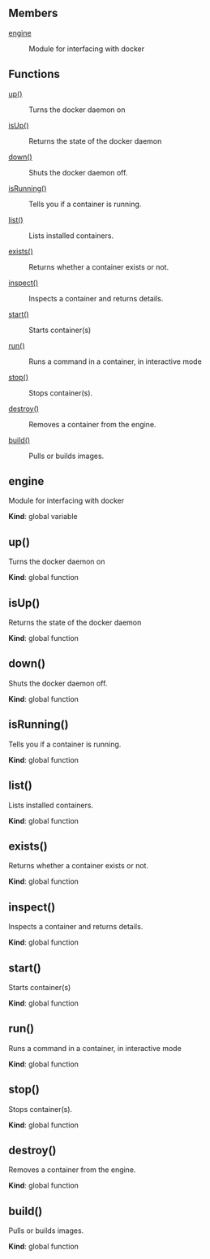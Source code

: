 ## Members

<dl>
<dt><a href="#engine">engine</a></dt>
<dd><p>Module for interfacing with docker</p>
</dd>
</dl>

## Functions

<dl>
<dt><a href="#up">up()</a></dt>
<dd><p>Turns the docker daemon on</p>
</dd>
<dt><a href="#isUp">isUp()</a></dt>
<dd><p>Returns the state of the docker daemon</p>
</dd>
<dt><a href="#down">down()</a></dt>
<dd><p>Shuts the docker daemon off.</p>
</dd>
<dt><a href="#isRunning">isRunning()</a></dt>
<dd><p>Tells you if a container is running.</p>
</dd>
<dt><a href="#list">list()</a></dt>
<dd><p>Lists installed containers.</p>
</dd>
<dt><a href="#exists">exists()</a></dt>
<dd><p>Returns whether a container exists or not.</p>
</dd>
<dt><a href="#inspect">inspect()</a></dt>
<dd><p>Inspects a container and returns details.</p>
</dd>
<dt><a href="#start">start()</a></dt>
<dd><p>Starts container(s)</p>
</dd>
<dt><a href="#run">run()</a></dt>
<dd><p>Runs a command in a container, in interactive mode</p>
</dd>
<dt><a href="#stop">stop()</a></dt>
<dd><p>Stops container(s).</p>
</dd>
<dt><a href="#destroy">destroy()</a></dt>
<dd><p>Removes a container from the engine.</p>
</dd>
<dt><a href="#build">build()</a></dt>
<dd><p>Pulls or builds images.</p>
</dd>
</dl>

<a name="engine"></a>

## engine
Module for interfacing with docker

**Kind**: global variable  
<a name="up"></a>

## up()
Turns the docker daemon on

**Kind**: global function  
<a name="isUp"></a>

## isUp()
Returns the state of the docker daemon

**Kind**: global function  
<a name="down"></a>

## down()
Shuts the docker daemon off.

**Kind**: global function  
<a name="isRunning"></a>

## isRunning()
Tells you if a container is running.

**Kind**: global function  
<a name="list"></a>

## list()
Lists installed containers.

**Kind**: global function  
<a name="exists"></a>

## exists()
Returns whether a container exists or not.

**Kind**: global function  
<a name="inspect"></a>

## inspect()
Inspects a container and returns details.

**Kind**: global function  
<a name="start"></a>

## start()
Starts container(s)

**Kind**: global function  
<a name="run"></a>

## run()
Runs a command in a container, in interactive mode

**Kind**: global function  
<a name="stop"></a>

## stop()
Stops container(s).

**Kind**: global function  
<a name="destroy"></a>

## destroy()
Removes a container from the engine.

**Kind**: global function  
<a name="build"></a>

## build()
Pulls or builds images.

**Kind**: global function  
